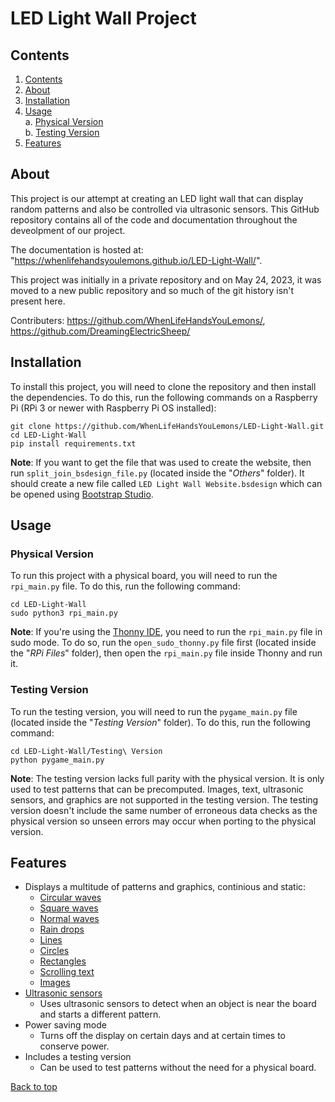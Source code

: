 # LED Light Wall Project

## Contents

1. [Contents](#contents)
2. [About](#about)
3. [Installation](#installation)
4. [Usage](#usage)\
    a. [Physical Version](#physical-version)\
    b. [Testing Version](#testing-version)
5. [Features](#features)

## About

This project is our attempt at creating an LED light wall that can display random patterns and also be controlled via ultrasonic sensors. This GitHub repository contains all of the code and documentation throughout the deveolpment of our project.

The documentation is hosted at: "<https://whenlifehandsyoulemons.github.io/LED-Light-Wall/>".

This project was initially in a private repository and on May 24, 2023, it was moved to a new public repository and so much of the git history isn't present here.

Contributers: <https://github.com/WhenLifeHandsYouLemons/>, <https://github.com/DreamingElectricSheep/>

## Installation

To install this project, you will need to clone the repository and then install the dependencies. To do this, run the following commands on a Raspberry Pi (RPi 3 or newer with Raspberry Pi OS installed):

```console
git clone https://github.com/WhenLifeHandsYouLemons/LED-Light-Wall.git
cd LED-Light-Wall
pip install requirements.txt
```

**Note**: If you want to get the file that was used to create the website, then run `split_join_bsdesign_file.py` (located inside the "*Others*" folder). It should create a new file called `LED Light Wall Website.bsdesign` which can be opened using [Bootstrap Studio](https://bootstrapstudio.io/).

## Usage

### Physical Version

To run this project with a physical board, you will need to run the `rpi_main.py` file. To do this, run the following command:

```console
cd LED-Light-Wall
sudo python3 rpi_main.py
```

**Note**: If you're using the [Thonny IDE](https://thonny.org/), you need to run the `rpi_main.py` file in sudo mode. To do so, run the `open_sudo_thonny.py` file first (located inside the "*RPi Files*" folder), then open the `rpi_main.py` file inside Thonny and run it.

### Testing Version

To run the testing version, you will need to run the `pygame_main.py` file (located inside the "*Testing Version*" folder). To do this, run the following command:

```console
cd LED-Light-Wall/Testing\ Version
python pygame_main.py
```

**Note**: The testing version lacks full parity with the physical version. It is only used to test patterns that can be precomputed. Images, text, ultrasonic sensors, and graphics are not supported in the testing version. The testing version doesn't include the same number of erroneous data checks as the physical version so unseen errors may occur when porting to the physical version.

## Features

- Displays a multitude of patterns and graphics, continious and static:
  - [Circular waves](https://github.com/WhenLifeHandsYouLemons/LED-Light-Wall/blob/main/precomputations.py#L83)
  - [Square waves](https://github.com/WhenLifeHandsYouLemons/LED-Light-Wall/blob/main/precomputations.py#L18)
  - [Normal waves](https://github.com/WhenLifeHandsYouLemons/LED-Light-Wall/blob/main/precomputations.py#L162)
  - [Rain drops](https://github.com/WhenLifeHandsYouLemons/LED-Light-Wall/blob/main/precomputations.py#L197)
  - [Lines](https://github.com/WhenLifeHandsYouLemons/LED-Light-Wall/blob/main/precomputations.py#L210)
  - [Circles](https://github.com/WhenLifeHandsYouLemons/LED-Light-Wall/blob/main/graphics.py#L40)
  - [Rectangles](https://github.com/WhenLifeHandsYouLemons/LED-Light-Wall/blob/main/graphics.py#L31)
  - [Scrolling text](https://github.com/WhenLifeHandsYouLemons/LED-Light-Wall/blob/main/graphics.py#L51)
  - [Images](https://github.com/WhenLifeHandsYouLemons/LED-Light-Wall/sblob/main/images.py)
- [Ultrasonic sensors](https://github.com/WhenLifeHandsYouLemons/LED-Light-Wall/blob/main/ultrasonics.py)
  - Uses ultrasonic sensors to detect when an object is near the board and starts a different pattern.
- Power saving mode
  - Turns off the display on certain days and at certain times to conserve power.
- Includes a testing version
  - Can be used to test patterns without the need for a physical board.

[Back to top](#led-light-wall-project)
